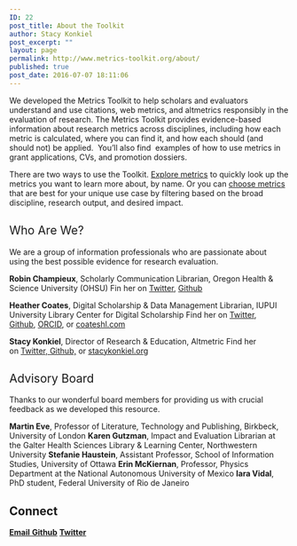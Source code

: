 ```yaml
---
ID: 22
post_title: About the Toolkit
author: Stacy Konkiel
post_excerpt: ""
layout: page
permalink: http://www.metrics-toolkit.org/about/
published: true
post_date: 2016-07-07 18:11:06
---
```

<span style="font-weight: 400;">We developed the Metrics Toolkit to help scholars and evaluators understand and use citations, web metrics, and altmetrics responsibly in the evaluation of research.</h2>
<span style="font-weight: 400;">The Metrics Toolkit provides evidence-based information about research metrics across disciplines, including how each metric is calculated, where you can find it, and how each should (and should not) be applied.  You’ll also find  examples of how to use metrics in grant applications, CVs, and promotion dossiers.</span>

<span style="font-weight: 400;">There are two ways to use the Toolkit. <a href="http://metrics-toolkit.org/explore-metrics">Explore metrics</a> to quickly look up the metrics you want to learn more about, by name. Or you can <a href="http://metrics-toolkit.org/choose-metrics/">choose metrics</a> that are best for your unique use case by filtering based on the broad discipline, research output, and desired impact.</span>
<h2></h2>
<h2><span style="font-weight: 400;">Who Are We?</span></h2>
<span style="font-weight: 400;">We are a group of information professionals who are passionate about using the best possible evidence for research evaluation.</span>

<span style="font-weight: 400;"><strong>Robin Champieux</strong>, Scholarly Communication Librarian, Oregon Health &amp; Science University (OHSU)
Fin her on <a href="https://twitter.com/rchampieux">Twitter</a>, <a href="https://github.com/rchampieux">Github</a></span>

<span style="font-weight: 400;"><strong>Heather Coates</strong>, Digital Scholarship &amp; Data Management Librarian, IUPUI University Library Center for Digital Scholarship
Find her on <a href="https://twitter.com/iandpangurban">Twitter</a>, <a href="https://github.com/coateshl">Github</a>, </span><span style="font-weight: 400;"><a href="http://orcid.org/0000-0003-4290-6997">ORCID</a>, or </span><a href="http://coateshl.com/"><span style="font-weight: 400;">coateshl.com</span></a>

<span style="font-weight: 400;"><strong>Stacy Konkiel</strong>, Director of Research &amp; Education, Altmetric
Find her on </span><a href="http://twitter.com/skonkiel"><span style="font-weight: 400;">Twitter, </span></a><a href="https://github.com/skonkiel/"><span style="font-weight: 400;">Github,</span></a> or <a href="http://stacykonkiel.org"><span style="font-weight: 400;">stacykonkiel.org</span></a>
<h2></h2>
<h2><span style="font-weight: 400;">Advisory Board</span></h2>
<span style="font-weight: 400;">Thanks to our wonderful board members for providing us with crucial feedback as we developed this resource.</span>

<span style="font-weight: 400;"><strong>Martin Eve</strong>, Professor of Literature, Technology and Publishing, Birkbeck, University of London</span><span style="font-weight: 400;">
</span><span style="font-weight: 400;"><strong>Karen Gutzman</strong>, Impact and Evaluation Librarian at the Galter Health Sciences Library &amp; Learning Center, Northwestern University</span><span style="font-weight: 400;">
</span><span style="font-weight: 400;"><strong>Stefanie Haustein</strong>, Assistant Professor, School of Information Studies, University of Ottawa
</span><span style="font-weight: 400;"><strong>Erin McKiernan</strong>, Professor, Physics Department at the National Autonomous University of Mexico
</span><span style="font-weight: 400;"><strong>Iara Vidal</strong>, PhD student, Federal University of Rio de Janeiro</span>
<h2></h2>
<h2>Connect</h2>
<span style="font-weight: 400;"><a href="mailto:metricstoolkit@gmail.com"><strong>Email</strong>
</a></span><strong><a href="https://github.com/Metrics-Toolkit/Metrics-Toolkit">Github</a></strong>
<strong><a href="https://twitter.com/Metrics_Toolkit">Twitter</a></strong>
